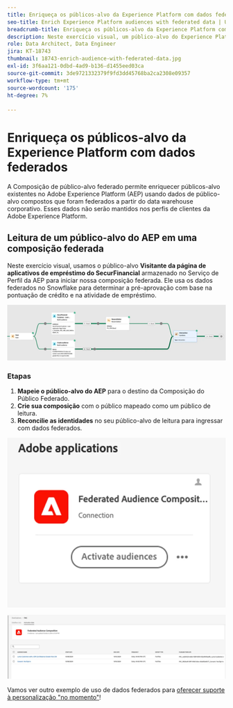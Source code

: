 ```yaml
---
title: Enriqueça os públicos-alvo da Experience Platform com dados federados
seo-title: Enrich Experience Platform audiences with federated data | Unlock cross-channel insights with Federated Audience Composition
breadcrumb-title: Enriqueça os públicos-alvo da Experience Platform com dados federados
description: Neste exercício visual, um público-alvo do Experience Platform é enriquecido com dados federados.
role: Data Architect, Data Engineer
jira: KT-18743
thumbnail: 18743-enrich-audience-with-federated-data.jpg
exl-id: 3f6aa121-0dbd-4ad9-b136-d1455eed03ca
source-git-commit: 3de9721332379f9fd3dd45768ba2ca2308e09357
workflow-type: tm+mt
source-wordcount: '175'
ht-degree: 7%

---
```


# Enriqueça os públicos-alvo da Experience Platform com dados federados

A Composição de público-alvo federado permite enriquecer públicos-alvo existentes no Adobe Experience Platform (AEP) usando dados de público-alvo compostos que foram federados a partir do data warehouse corporativo. Esses dados não serão mantidos nos perfis de clientes da Adobe Experience Platform.

## Leitura de um público-alvo do AEP em uma composição federada

Neste exercício visual, usamos o público-alvo **Visitante da página de aplicativos de empréstimo do SecurFinancial** armazenado no Serviço de Perfil da AEP para iniciar nossa composição federada. Ele usa os dados federados no Snowflake para determinar a pré-aprovação com base na pontuação de crédito e na atividade de empréstimo.

![exemplo de composição federada](assets/snowflake-preapproval.png)

### Etapas

1. **Mapeie o público-alvo do AEP** para o destino da Composição do Público Federado.
2. **Crie sua composição** com o público mapeado como um público de leitura.
3. **Reconcilie as identidades** no seu público-alvo de leitura para ingressar com dados federados.

![método-federado-1-1](assets/federated-method-1-1.png)

![método-federado-1-2](assets/federated-method-1-2.png)

Vamos ver outro exemplo de uso de dados federados para [oferecer suporte à personalização &quot;no momento&quot;](drive-in-the-moment-personalization.md)!

